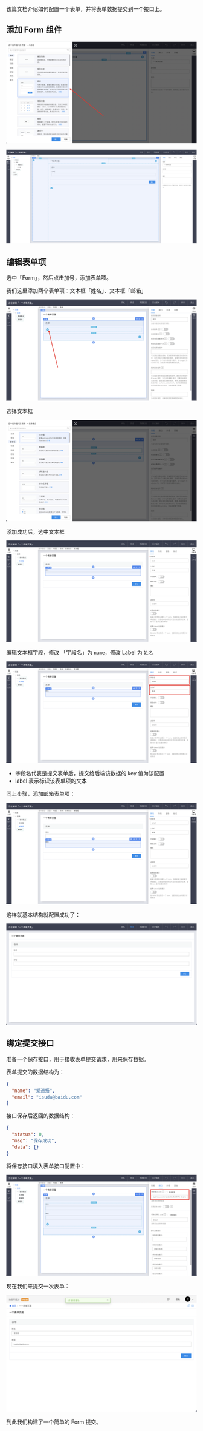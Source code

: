   
该篇文档介绍如何配置一个表单，并将表单数据提交到一个接口上。

## 添加 Form 组件

![image.png](../staic/img/最佳实践/配置一个表单/image_d70800d.png)

![image.png](../staic/img/最佳实践/配置一个表单/image_b81c61d.png)

## 编辑表单项

选中「Form」，然后点击加号，添加表单项。

我们这里添加两个表单项：文本框「姓名」、文本框「邮箱」

![image.png](../staic/img/最佳实践/配置一个表单/image_63106ff.png)

选择文本框

![image.png](../staic/img/最佳实践/配置一个表单/image_7916426.png)

添加成功后，选中文本框

![image.png](../staic/img/最佳实践/配置一个表单/image_22ef73b.png)

编辑文本框字段，修改 「字段名」为 `name`，修改 Label 为 `姓名`

![image.png](../staic/img/最佳实践/配置一个表单/image_4559710.png)

- 字段名代表是提交表单后，提交给后端该数据的 key 值为该配置
- label 表示标识该表单项的文本

同上步骤，添加邮箱表单项：

![image.png](../staic/img/最佳实践/配置一个表单/image_372998f.png)

这样就基本结构就配置成功了：

![image.png](../staic/img/最佳实践/配置一个表单/image_2779985.png)

## 绑定提交接口

准备一个保存接口，用于接收表单提交请求，用来保存数据。

表单提交的数据结构为：

```json
{
  "name": "爱速搭",
  "email": "isuda@baidu.com"
}
```

接口保存后返回的数据结构：

```json
{
  "status": 0,
  "msg": "保存成功",
  "data": {}
}
```

将保存接口填入表单接口配置中：

![image.png](../staic/img/最佳实践/配置一个表单/image_bf290a6.png)

现在我们来提交一次表单：

![image.png](../staic/img/最佳实践/配置一个表单/image_fafc1a8.png)

到此我们构建了一个简单的 Form 提交。
